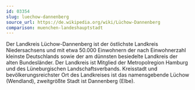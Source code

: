 ```yaml
---
id: 03354
slug: luechow-dannenberg
source_url: https://de.wikipedia.org/wiki/Lüchow-Dannenberg
comparison: muenchen-landeshauptstadt
---
```


Der Landkreis Lüchow-Dannenberg ist der östlichste Landkreis Niedersachsens und mit etwa 50.000 Einwohnern der nach Einwohnerzahl kleinste Deutschlands sowie der am dünnsten besiedelte Landkreis der alten Bundesländer. Der Landkreis ist Mitglied der Metropolregion Hamburg und des Lüneburgischen Landschaftsverbands. Kreisstadt und bevölkerungsreichster Ort des Landkreises ist das namensgebende Lüchow (Wendland), zweitgrößte Stadt ist Dannenberg (Elbe).
